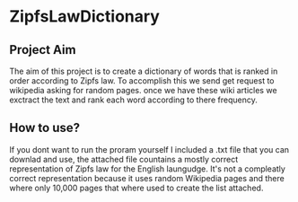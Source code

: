 # ZipfsLawDictionary

## Project Aim
The aim of this project is to create a dictionary of words that is ranked in order according to Zipfs law. To accomplish this we send get request to wikipedia asking for random pages. once we have these wiki articles we exctract the text and rank each word according to there frequency.

## How to use?
If you dont want to run the proram yourself I included a .txt file that you can downlad and use, the attached file countains a mostly correct representation of Zipfs law for the English laungudge. It's not a compleatly correct representation because it uses random Wikipedia pages and there where only 10,000 pages that where used to create the list attached.
